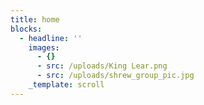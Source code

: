 ```yaml
---
title: home
blocks:
  - headline: ''
    images:
      - {}
      - src: /uploads/King Lear.png
      - src: /uploads/shrew_group_pic.jpg
    _template: scroll
---
```



